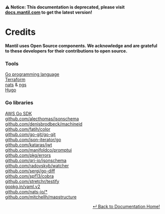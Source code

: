**⚠️ Notice: This documentation is deprecated, please visit [docs.mantil.com](https://docs.mantil.com/credits) to get the latest version!**

# Credits 

**Mantil uses Open Source components. We acknowledge and are grateful to these
developers for their contributions to open source.**

### Tools

[Go programming language](https://golang.org)    
[Terraform](https://www.terraform.io)  
[nats](https://nats.io) & [ngs](https://synadia.com)   
[Hugo](https://gohugo.io) 

### Go libraries

[AWS Go SDK](https://github.com/aws/aws-sdk-go)   
[github.com/alecthomas/jsonschema](https://github.com/alecthomas/jsonschema)   
[github.com/denisbrodbeck/machineid](https://github.com/denisbrodbeck/machineid)   
[github.com/fatih/color](https://github.com/fatih/color)  
[github.com/go-git/go-git](https://github.com/go-git/go-git)   
[github.com/json-iterator/go](https://github.com/json-iterator/go)   
[github.com/kataras/jwt](https://github.com/kataras/jwt)   
[github.com/manifoldco/promptui](https://github.com/manifoldco/promptui)   
[github.com/pkg/errors](https://github.com/pkg/errors)   
[github.com/qri-io/jsonschema](https://github.com/qri-io/jsonschema)   
[github.com/radovskyb/watcher](https://github.com/radovskyb/watcher)   
[github.com/sergi/go-diff](https://github.com/sergi/go-diff)   
[github.com/spf13/cobra](https://github.com/spf13/cobra)   
[github.com/stretchr/testify](https://github.com/stretchr/testify)   
[gopkg.in/yaml.v2](https://gopkg.in/yaml.v2)   
[github.com/nats-io/*](https://github.com/nats-io/)  
[github.com/mitchellh/mapstructure](https://github.com/mitchellh/mapstructure)


<p align="right"> <a href="https://github.com/mantil-io/mantil/tree/master/docs#mantil-documentation">↵ Back to Documentation Home!</a></p>


